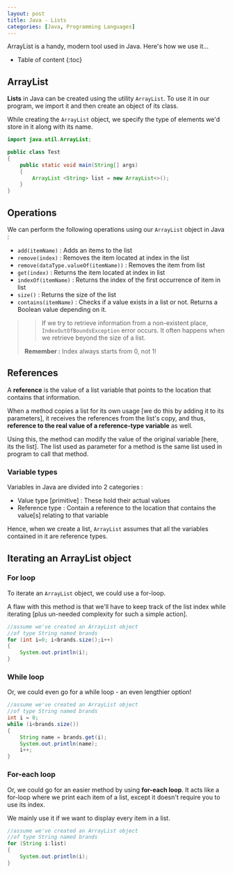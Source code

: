 ```yaml
---
layout: post
title: Java - Lists
categories: [Java, Programming Languages]
---
```


ArrayList is a handy, modern tool used in Java. Here's how we use it...

* Table of content
{:toc}

## ArrayList

**Lists** in Java can be created using the utility ``ArrayList``. To use it in our program, we import it and then create an object of its class.

While creating the ``ArrayList`` object, we specify the type of elements we'd store in it along with its name.

```java
import java.util.ArrayList;

public class Test
{
	public static void main(String[] args)
	{
		ArrayList <String> list = new ArrayList<>();
	}
}
```

## Operations

We can perform the following operations using our ``ArrayList`` object in Java :

* ``add(itemName)`` : Adds an items to the list
* ``remove(index)`` : Removes the item located at index in the list
* ``remove(dataType.valueOf(itemName))`` : Removes the item from list
* ``get(index)`` : Returns the item located at index in list
* ``indexOf(itemName)`` : Returns the index of the first occurrence of item in list
* ``size()`` : Returns the size of the list
* ``contains(itemName)`` : Checks if a value exists in a list or not. Returns a Boolean value depending on it.

> >If we try to retrieve information from a non-existent place, `IndexOutOfBoundsException` error occurs. It often happens when we retrieve beyond the size of a list.
>
>**Remember :** Index always starts from 0, not 1!

## References

A **reference** is the value of a list variable that points to the location that contains that information.

When a method copies a list for its own usage [we do this by adding it to its parameters], it receives the references from the list's copy, and thus, **reference to the real value of a reference-type variable** as well.

Using this, the method can modify the value of the original variable [here, its the list]. The list used as parameter for a method is the same list used in program to call that method.

### Variable types

Variables in Java are divided into 2 categories :
* Value type [primitive] : These hold their actual values
* Reference type : Contain a reference to the location that contains the value[s] relating to that variable

Hence, when we create a list, `ArrayList` assumes that all the variables contained in it are reference types.

## Iterating an ArrayList object

### For loop

To iterate an ``ArrayList`` object, we could use a for-loop.

A flaw with this method is that we'll have to keep track of the list index while iterating [plus un-needed complexity for such a simple action].

```java
//assume we've created an ArrayList object
//of type String named brands
for (int i=0; i<brands.size();i++)
{
	System.out.println(i);
}
```

### While loop

Or, we could even go for a while loop - an even lengthier option!

```java
//assume we've created an ArrayList object
//of type String named brands
int i = 0;
while (i<brands.size())
{
	String name = brands.get(i);
	System.out.println(name);
	i++;
}
```

### For-each loop

Or, we could go for an easier method by using **for-each loop**. It acts like a for-loop where we print each item of a list, except it doesn't require you to use its index.

We mainly use it if we want to display every item in a list.

```java
//assume we've created an ArrayList object
//of type String named brands
for (String i:list)
{
	System.out.println(i);
}
```
